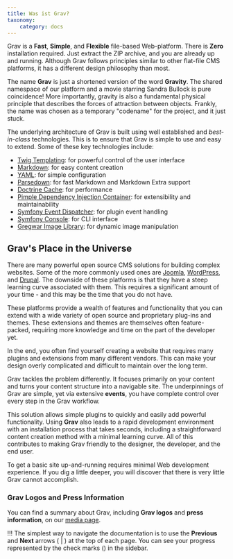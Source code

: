 ```yaml
---
title: Was ist Grav?
taxonomy:
    category: docs
---
```


Grav is a **Fast**, **Simple**, and **Flexible** file-based Web-platform. There is **Zero** installation required.  Just extract the ZIP archive, and you are already up and running.  Although Grav follows principles similar to other flat-file CMS platforms, it has a different design philosophy than most.

The name **Grav** is just a shortened version of the word **Gravity**. The shared namespace of our platform and a movie starring Sandra Bullock is pure coincidence! More importantly, gravity is also a fundamental physical principle that describes the forces of attraction between objects. Frankly, the name was chosen as a temporary "codename" for the project, and it just stuck.

The underlying architecture of Grav is built using well established and _best-in-class_ technologies. This is to ensure that Grav is simple to use and easy to extend. Some of these key technologies include:

* [Twig Templating](https://twig.symfony.com/): for powerful control of the user interface
* [Markdown](https://en.wikipedia.org/wiki/Markdown): for easy content creation
* [YAML](https://yaml.org): for simple configuration
* [Parsedown](https://parsedown.org/): for fast Markdown and Markdown Extra support
* [Doctrine Cache](https://www.doctrine-project.org/projects/doctrine-orm/en/2.6/reference/caching.html): for performance
* [Pimple Dependency Injection Container](https://pimple.symfony.com/): for extensibility and maintainability
* [Symfony Event Dispatcher](https://symfony.com/doc/current/components/event_dispatcher.html): for plugin event handling
* [Symfony Console](https://symfony.com/doc/current/components/console.html): for CLI interface
* [Gregwar Image Library](https://github.com/Gregwar/Image): for dynamic image manipulation

## Grav's Place in the Universe

There are many powerful open source CMS solutions for building complex websites.  Some of the more commonly used ones are [Joomla](https://joomla.org), [WordPress](https://wordpress.org), and [Drupal](https://drupal.org). The downside of these platforms is that they have a steep learning curve associated with them. This requires a significant amount of your time - and this may be the time that you do not have.

These platforms provide a wealth of features and functionality that you can extend with a wide variety of open source and proprietary plug-ins and themes.  These extensions and themes are themselves often feature-packed, requiring more knowledge and time on the part of the developer yet.

In the end, you often find yourself creating a website that requires many plugins and extensions from many different vendors. This can make your design overly complicated and difficult to maintain over the long term.

Grav tackles the problem differently.  It focuses primarily on your content and turns your content structure into a navigable site.  The underpinnings of Grav are simple, yet via extensive **events**, you have complete control over every step in the Grav workflow.

This solution allows simple plugins to quickly and easily add powerful functionality. Using **Grav** also leads to a rapid development environment with an installation process that takes seconds, including a straightforward content creation method with a minimal learning curve. All of this contributes to making Grav friendly to the designer, the developer, and the end user.

To get a basic site up-and-running requires minimal Web development experience. If you dig a little deeper, you will discover that there is very little Grav cannot accomplish.

### Grav Logos and Press Information

You can find a summary about Grav, including **Grav logos** and **press information**, on our [media page](https://getgrav.org/media).

!!! The simplest way to navigate the documentation is to use the **Previous** and **Next** arrows (<i class="fa fa-angle-left"></i> | <i class="fa fa-angle-right"></i>) at the top of each page. You can see your progress represented by the check marks (<i class="fa fa-check-circle"></i>) in the sidebar.
